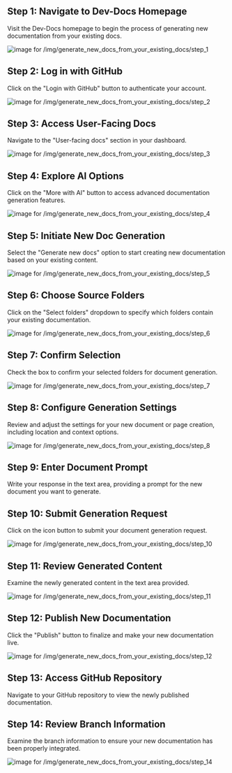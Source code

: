 
## Step 1: Navigate to Dev-Docs Homepage

Visit the Dev-Docs homepage to begin the process of generating new documentation from your existing docs.

![image for /img/generate_new_docs_from_your_existing_docs/step_1](/img/generate_new_docs_from_your_existing_docs/step_1.png)

## Step 2: Log in with GitHub

Click on the "Login with GitHub" button to authenticate your account.

![image for /img/generate_new_docs_from_your_existing_docs/step_2](/img/generate_new_docs_from_your_existing_docs/step_2.png)

## Step 3: Access User-Facing Docs

Navigate to the "User-facing docs" section in your dashboard.

![image for /img/generate_new_docs_from_your_existing_docs/step_3](/img/generate_new_docs_from_your_existing_docs/step_3.png)

## Step 4: Explore AI Options

Click on the "More with AI" button to access advanced documentation generation features.

![image for /img/generate_new_docs_from_your_existing_docs/step_4](/img/generate_new_docs_from_your_existing_docs/step_4.png)

## Step 5: Initiate New Doc Generation

Select the "Generate new docs" option to start creating new documentation based on your existing content.

![image for /img/generate_new_docs_from_your_existing_docs/step_5](/img/generate_new_docs_from_your_existing_docs/step_5.png)

## Step 6: Choose Source Folders

Click on the "Select folders" dropdown to specify which folders contain your existing documentation.

![image for /img/generate_new_docs_from_your_existing_docs/step_6](/img/generate_new_docs_from_your_existing_docs/step_6.png)

## Step 7: Confirm Selection

Check the box to confirm your selected folders for document generation.

![image for /img/generate_new_docs_from_your_existing_docs/step_7](/img/generate_new_docs_from_your_existing_docs/step_7.png)

## Step 8: Configure Generation Settings

Review and adjust the settings for your new document or page creation, including location and context options.

![image for /img/generate_new_docs_from_your_existing_docs/step_8](/img/generate_new_docs_from_your_existing_docs/step_8.png)

## Step 9: Enter Document Prompt

Write your response in the text area, providing a prompt for the new document you want to generate.


## Step 10: Submit Generation Request

Click on the icon button to submit your document generation request.

![image for /img/generate_new_docs_from_your_existing_docs/step_10](/img/generate_new_docs_from_your_existing_docs/step_10.png)

## Step 11: Review Generated Content

Examine the newly generated content in the text area provided.

![image for /img/generate_new_docs_from_your_existing_docs/step_11](/img/generate_new_docs_from_your_existing_docs/step_11.png)

## Step 12: Publish New Documentation

Click the "Publish" button to finalize and make your new documentation live.

![image for /img/generate_new_docs_from_your_existing_docs/step_12](/img/generate_new_docs_from_your_existing_docs/step_12.png)

## Step 13: Access GitHub Repository

Navigate to your GitHub repository to view the newly published documentation.


## Step 14: Review Branch Information

Examine the branch information to ensure your new documentation has been properly integrated.

![image for /img/generate_new_docs_from_your_existing_docs/step_14](/img/generate_new_docs_from_your_existing_docs/step_14.png)

  